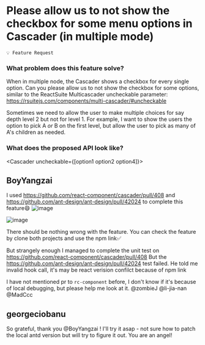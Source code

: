# Please allow us to not show the checkbox for some menu options in Cascader (in multiple mode)

`💡 Feature Request`

### What problem does this feature solve?

When in multiple node, the Cascader shows a checkbox for every single option. Can you please allow us to not show the checkbox for some options, similar to the ReactSuite Multicascader uncheckable parameter: https://rsuitejs.com/components/multi-cascader/#uncheckable

Sometimes we need to allow the user to make multiple choices for say depth level 2 but not for level 1.
For example, I want to show the users the option to pick A _or_ B on the first level, but allow the user to pick as many of A's children as needed.

### What does the proposed API look like?

<Cascader uncheckable={[option1 option2 option4]}>

<!-- generated by ant-design-issue-helper. DO NOT REMOVE -->

## BoyYangzai

I used https://github.com/react-component/cascader/pull/408 and https://github.com/ant-design/ant-design/pull/42024 to complete this feature😄
![image](https://user-images.githubusercontent.com/94534613/234700417-7020994d-f6b5-4077-ab4b-14c7a0709e70.png)

![image](https://user-images.githubusercontent.com/94534613/234700290-20829d33-df07-4783-8e3e-cec14efdbc99.png)

There should be nothing wrong with the feature. You can check the feature by clone both projects and use the npm link✅

But strangely enough I managed to complete the unit test on https://github.com/react-component/cascader/pull/408
But the https://github.com/ant-design/ant-design/pull/42024 test failed. He told me invalid hook call, it's may be react verision confilct because of npm link

I have not mentioned pr to `rc-component` before, I don't know if it's because of local debugging, but please help me look at it. @zombieJ @li-jia-nan @MadCcc

## georgeciobanu

So grateful, thank you @BoyYangzai ! I'll try it asap - not sure how to patch the local antd version but will try to figure it out. You are an angel!
